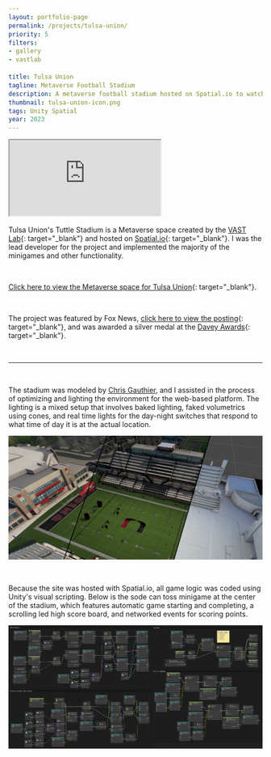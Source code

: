 ```yaml
---
layout: portfolio-page
permalink: /projects/tulsa-union/
priority: 5
filters:
- gallery
- vastlab

title: Tulsa Union
tagline: Metaverse Football Stadium
description: A metaverse football stadium hosted on Spatial.io to watch football games and play minigames.
thumbnail: tulsa-union-icon.png
tags: Unity Spatial
year: 2023
---
```


<iframe class="full aspect16-9" src="https://www.youtube.com/embed/sDWqWFVe_N8?autoplay=1&mute=1&loop=1&list=PLRNKKzTiLuHR3Q5TOn7e0LvNBLOGiivCd" allowfullscreen></iframe>

Tulsa Union's Tuttle Stadium is a Metaverse space created by the [VAST Lab]({{site.url}}/vast-lab/){: target="_blank"} and hosted on [Spatial.io](https://www.spatial.io/){: target="_blank"}. I was the lead developer for the project and implemented the majority of the minigames and other functionality. 

<br>

[Click here to view the Metaverse space for Tulsa Union](https://www.spatial.io/s/Tulsa-Unions-Tuttle-Stadium-64bac1f432b4ffa68becfcc9?share=6279006230809640245){: target="_blank"}.

<br>

The project was featured by Fox News, [click here to view the posting](https://www.fox23.com/news/union-hs-partners-with-university-of-texas-combines-football-and-the-metaverse/article_439dec42-4dd5-11ee-bcc3-236144879db4.html){: target="_blank"}, and was awarded a silver medal at the [Davey Awards](https://daveyawards.com/winners-area/gallery/list/?search=relevantvr&event=1066&award=2){: target="_blank"}.

<br>
<hr>
<br>

The stadium was modeled by [Chris Gauthier](https://www.artstation.com/chrisgauthier), and I assisted in the process of optimizing and lighting the environment for the web-based platform. The lighting is a mixed setup that involves baked lighting, faked volumetrics using cones, and real time lights for the day-night switches that respond to what time of day it is at the actual location.

![](stadium-environment.png)

<br>

Because the site was hosted with Spatial.io, all game logic was coded using Unity's visual scripting. Below is the sode can toss minigame at the center of the stadium, which features automatic game starting and completing, a scrolling led high score board, and networked events for scoring points.

![](game-manager-script.png)
